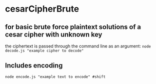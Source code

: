 # cesarCipherBrute

## for basic brute force plaintext solutions of a cesar cipher with unknown key

the ciphertext is passed through the command line as an argument: `node decode.js "example cipher to decode"`

## Includes encoding

`node encode.js "example text to encode" #shift`
